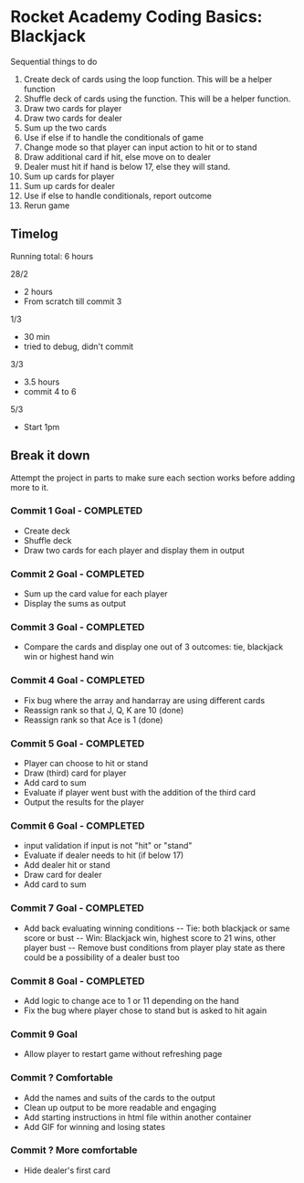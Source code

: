 # Rocket Academy Coding Basics: Blackjack

Sequential things to do

1. Create deck of cards using the loop function. This will be a helper function
2. Shuffle deck of cards using the function. This will be a helper function.
3. Draw two cards for player
4. Draw two cards for dealer
5. Sum up the two cards
6. Use if else if to handle the conditionals of game
7. Change mode so that player can input action to hit or to stand
8. Draw additional card if hit, else move on to dealer
9. Dealer must hit if hand is below 17, else they will stand.
10. Sum up cards for player
11. Sum up cards for dealer
12. Use if else to handle conditionals, report outcome
13. Rerun game

## Timelog

Running total: 6 hours

28/2

- 2 hours
- From scratch till commit 3

1/3

- 30 min
- tried to debug, didn't commit

3/3

- 3.5 hours
- commit 4 to 6

5/3

- Start 1pm

## Break it down

Attempt the project in parts to make sure each section works before adding more to it.

### Commit 1 Goal - COMPLETED

- Create deck
- Shuffle deck
- Draw two cards for each player and display them in output

### Commit 2 Goal - COMPLETED

- Sum up the card value for each player
- Display the sums as output

### Commit 3 Goal - COMPLETED

- Compare the cards and display one out of 3 outcomes: tie, blackjack win or highest hand win

### Commit 4 Goal - COMPLETED

- Fix bug where the array and handarray are using different cards
- Reassign rank so that J, Q, K are 10 (done)
- Reassign rank so that Ace is 1 (done)

### Commit 5 Goal - COMPLETED

- Player can choose to hit or stand
- Draw (third) card for player
- Add card to sum
- Evaluate if player went bust with the addition of the third card
- Output the results for the player

### Commit 6 Goal - COMPLETED

- input validation if input is not "hit" or "stand"
- Evaluate if dealer needs to hit (if below 17)
- Add dealer hit or stand
- Draw card for dealer
- Add card to sum

### Commit 7 Goal - COMPLETED

- Add back evaluating winning conditions
  -- Tie: both blackjack or same score or bust
  -- Win: Blackjack win, highest score to 21 wins, other player bust
  -- Remove bust conditions from player play state as there could be a possibility of a dealer bust too

### Commit 8 Goal - COMPLETED

- Add logic to change ace to 1 or 11 depending on the hand
- Fix the bug where player chose to stand but is asked to hit again

### Commit 9 Goal

- Allow player to restart game without refreshing page

### Commit ? Comfortable

- Add the names and suits of the cards to the output
- Clean up output to be more readable and engaging
- Add starting instructions in html file within another container
- Add GIF for winning and losing states

### Commit ? More comfortable

- Hide dealer's first card
